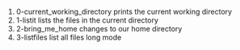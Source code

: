 1. 0-current_working_directory prints the current working directory
2. 1-listit lists the files in the current directory
3. 2-bring_me_home changes to our home directory
4. 3-listfiles list all files long mode